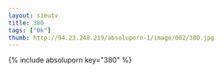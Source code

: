 ```yaml
--- 
layout: sieutv
title: 380
tags: ["0k"]
thumb: http://94.23.248.219/absoluporn-1/image/002/380.jpg
---
```

{% include absoluporn key="380" %} 
